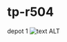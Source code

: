 # tp-r504
depot 1
![text ALT](https://github.com/JeffRasa/tp-r504/actions/workflows/pytest.yml/badge.svg)
